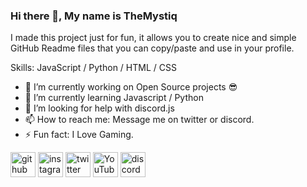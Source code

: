 ### Hi there 👋, My name is TheMystiq
I made this project just for fun, it allows you to create nice and simple GitHub Readme files that you can copy/paste and use in your profile.

Skills: JavaScript / Python / HTML / CSS

- 🔭 I’m currently working on Open Source projects 😎 
- 🌱 I’m currently learning Javascript / Python 
- 🤔 I’m looking for help with discord.js 
- 📫 How to reach me: Message me on twitter or discord. 
- ⚡ Fun fact: I Love Gaming. 


[<img src='https://cdn.jsdelivr.net/npm/simple-icons@3.0.1/icons/github.svg' alt='github' height='40'>](https://github.com/https://github.com/TheMystiq)  [<img src='https://cdn.jsdelivr.net/npm/simple-icons@3.0.1/icons/instagram.svg' alt='instagram' height='40'>](https://www.instagram.com/https://instagram.com/the_real_mystiq/)  [<img src='https://cdn.jsdelivr.net/npm/simple-icons@3.0.1/icons/twitter.svg' alt='twitter' height='40'>](https://twitter.com/https://twitter.com/RealMystiq)  [<img src='https://cdn.jsdelivr.net/npm/simple-icons@3.0.1/icons/youtube.svg' alt='YouTube' height='40'>](https://www.youtube.com/channel/https://www.youtube.com/channel/UCT4Le16hDheeIZwRfjmGKhw)  [<img src='https://cdn.jsdelivr.net/npm/simple-icons@3.0.1/icons/discord.svg' alt='discord' height='40'>](https://discord.gg/EGQJtnYcPC)  

